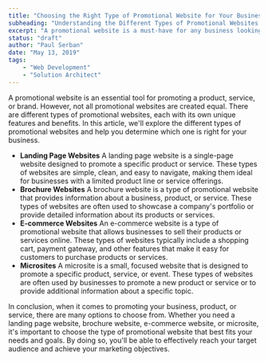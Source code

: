 ```yaml
---
title: "Choosing the Right Type of Promotional Website for Your Business"
subheading: "Understanding the Different Types of Promotional Websites and Their Benefits"
excerpt: "A promotional website is a must-have for any business looking to reach its target audience and promote its products or services. But with so many options available, choosing the right type of promotional website can be overwhelming. From landing pages to e-commerce sites, each type offers its own unique benefits and features. Understanding the different types of promotional websites and their benefits is key to choosing the right one for your business."
status: "draft"
author: "Paul Serban"
date: "May 13, 2019"
tags:
    - "Web Development"
    - "Solution Architect"
---
```


A promotional website is an essential tool for promoting a product, service, or brand. However, not all promotional websites are created equal. There are different types of promotional websites, each with its own unique features and benefits. In this article, we'll explore the different types of promotional websites and help you determine which one is right for your business.

- **Landing Page Websites**
A landing page website is a single-page website designed to promote a specific product or service. These types of websites are simple, clean, and easy to navigate, making them ideal for businesses with a limited product line or service offerings.
- **Brochure Websites**
A brochure website is a type of promotional website that provides information about a business, product, or service. These types of websites are often used to showcase a company's portfolio or provide detailed information about its products or services.
- **E-commerce Websites**
An e-commerce website is a type of promotional website that allows businesses to sell their products or services online. These types of websites typically include a shopping cart, payment gateway, and other features that make it easy for customers to purchase products or services.
- **Microsites**
A microsite is a small, focused website that is designed to promote a specific product, service, or event. These types of websites are often used by businesses to promote a new product or service or to provide additional information about a specific topic.

In conclusion, when it comes to promoting your business, product, or service, there are many options to choose from. Whether you need a landing page website, brochure website, e-commerce website, or microsite, it's important to choose the type of promotional website that best fits your needs and goals. By doing so, you'll be able to effectively reach your target audience and achieve your marketing objectives.